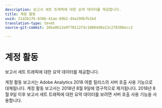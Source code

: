 ```yaml
---
description: 보고서 세트 트래픽에 대한 요약 데이터를 제공합니다.
title: 계정 활동
uuid: 21d2b1f6-838b-41ae-89b2-d4a299bfb1bd
translation-type: tm+mt
source-git-commit: 16ba0b12e0f70112f4c10804d0a13c278388ecc2

---
```



# 계정 활동

보고서 세트 트래픽에 대한 요약 데이터를 제공합니다.

계정 활동 보고서는 Adobe Analytics 2018 여름 릴리스의 서버 호출 사용 기능으로 대체됩니다. 계정 활동 보고서는 2018년 8월 9일에 영구적으로 제거됩니다. 2018년 8월 9일 이후 보고서 세트 트래픽에 대한 요약 데이터를 보려면 서버 호출 사용 기능을 사용합니다.
